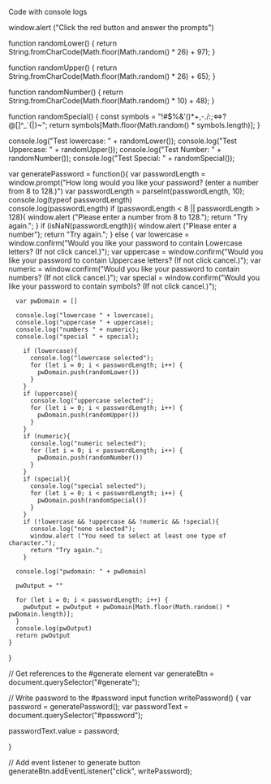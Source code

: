 Code with console logs

window.alert ("Click the red button and answer the prompts")

function randomLower() {
  return String.fromCharCode(Math.floor(Math.random() * 26) + 97);
}

function randomUpper() {
  return String.fromCharCode(Math.floor(Math.random() * 26) + 65);
}

function randomNumber() {
  return String.fromCharCode(Math.floor(Math.random() * 10) + 48);
}

function randomSpecial() {
  const symbols = "!#$%&'()*+,-./:;<=>?@[\]^_`{|}~";
  return symbols[Math.floor(Math.random() * symbols.length)];
}

console.log("Test lowercase: " + randomLower());
console.log("Test Uppercase: " + randomUpper());
console.log("Test Number: " + randomNumber());
console.log("Test Special: " + randomSpecial());

var generatePassword = function(){
  var passwordLength = window.prompt("How long would you like your password? (enter a number from 8 to 128.)")
  var passwordLength = parseInt(passwordLength, 10);
  console.log(typeof passwordLength)  
  console.log(passwordLength)
    if (passwordLength < 8 || passwordLength > 128){
      window.alert ("Please enter a number from 8 to 128.");
      return "Try again.";
    }
    if (isNaN(passwordLength)){
      window.alert ("Please enter a number");
      return "Try again.";
    }
    else {
      var lowercase = window.confirm("Would you like your password to contain Lowercase letters? (If not click cancel.)");
      var uppercase = window.confirm("Would you like your password to contain Uppercase letters? (If not click cancel.)");
      var numeric = window.confirm("Would you like your password to contain numbers? (If not click cancel.)");
      var special = window.confirm("Would you like your password to contain symbols? (If not click cancel.)");

      var pwDomain = []

      console.log("lowercase " + lowercase);
      console.log("uppercase " + uppercase);
      console.log("numbers " + numeric);
      console.log("special " + special);
      
        if (lowercase){
          console.log("lowercase selected");
          for (let i = 0; i < passwordLength; i++) {
            pwDomain.push(randomLower())
          }
        }
        if (uppercase){
          console.log("uppercase selected");
          for (let i = 0; i < passwordLength; i++) {
            pwDomain.push(randomUpper())
          }
        }
        if (numeric){
          console.log("numeric selected");
          for (let i = 0; i < passwordLength; i++) {
            pwDomain.push(randomNumber())
          }
        }
        if (special){
          console.log("special selected");
          for (let i = 0; i < passwordLength; i++) {
            pwDomain.push(randomSpecial())
          }
        }
        if (!lowercase && !uppercase && !numeric && !special){
          console.log("none selected");
          window.alert ("You need to select at least one type of character.");
          return "Try again.";
        }
      
      console.log("pwdomain: " + pwDomain)
      
      pwOutput = ""

      for (let i = 0; i < passwordLength; i++) {
        pwOutput = pwOutput + pwDomain[Math.floor(Math.random() * pwDomain.length)];
      }
      console.log(pwOutput)
      return pwOutput
    }
}

// Get references to the #generate element
var generateBtn = document.querySelector("#generate");

// Write password to the #password input
function writePassword() {
  var password = generatePassword();
  var passwordText = document.querySelector("#password");

  passwordText.value = password;

}


// Add event listener to generate button
generateBtn.addEventListener("click", writePassword);